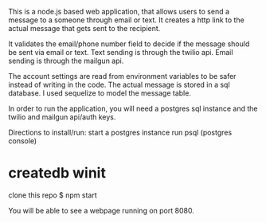 This is a node.js based web application, that allows users to send a message to a someone through email or text.
It creates a http link to the actual message that gets sent to the recipient. 

It validates the email/phone number field to decide if the message should be sent via email or text.
Text sending is through the twilio api.
Email sending is through the mailgun api.

The account settings are read from environment variables to be safer instead of writing in the code.
The actual message is stored in a sql database.
I used sequelize to model the message table.

In order to run the application, you will need a postgres sql instance and the twilio and mailgun api/auth keys.

Directions to install/run:
start a postgres instance
run psql (postgres console)
# createdb winit

clone this repo
$ npm start

You will be able to see a webpage running on port 8080.